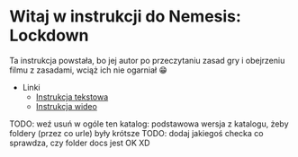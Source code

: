 # Witaj w instrukcji do Nemesis: Lockdown

Ta instrukcja powstała, bo jej autor po przeczytaniu zasad gry i obejrzeniu filmu z zasadami, wciąż ich nie ogarniał :grin:

- Linki
    - [Instrukcja tekstowa](https://www.google.com/url?sa=t&source=web&rct=j&opi=89978449&url=https://www.wydawnictworebel.pl/repository/files/instrukcje/Instrukcja_Nemesis-Lockdown.pdf&ved=2ahUKEwik_O-j1-OHAxX1IRAIHVZoHPgQFnoECBcQAQ&usg=AOvVaw12-f9mJxmyemQzNpIOuA-k)
    - [Instrukcja wideo](https://www.youtube.com/watch?v=hvytwjPv06I)

TODO: weź usuń w ogóle ten katalog: podstawowa wersja z katalogu, żeby foldery (przez co urle) były krótsze
TODO: dodaj jakiegoś checka co sprawdza, czy folder docs jest OK XD
